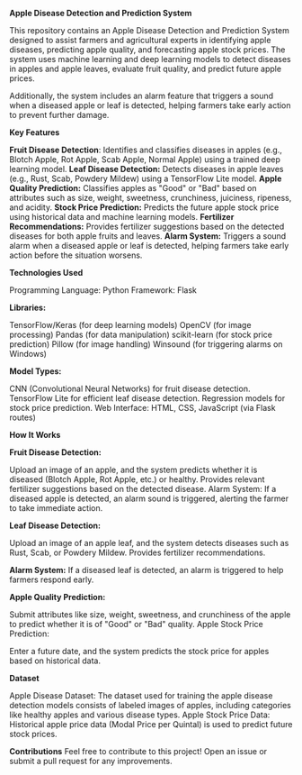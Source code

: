 **Apple Disease Detection and Prediction System**

This repository contains an Apple Disease Detection and Prediction System designed to assist farmers and agricultural experts in identifying apple diseases, predicting apple quality, and forecasting apple stock prices. The system uses machine learning and deep learning models to detect diseases in apples and apple leaves, evaluate fruit quality, and predict future apple prices.

Additionally, the system includes an alarm feature that triggers a sound when a diseased apple or leaf is detected, helping farmers take early action to prevent further damage.

**Key Features**

**Fruit Disease Detection**: Identifies and classifies diseases in apples (e.g., Blotch Apple, Rot Apple, Scab Apple, Normal Apple) using a trained deep learning model.
**Leaf Disease Detection:** Detects diseases in apple leaves (e.g., Rust, Scab, Powdery Mildew) using a TensorFlow Lite model.
**Apple Quality Prediction:** Classifies apples as "Good" or "Bad" based on attributes such as size, weight, sweetness, crunchiness, juiciness, ripeness, and acidity.
**Stock Price Prediction:** Predicts the future apple stock price using historical data and machine learning models.
**Fertilizer Recommendations:** Provides fertilizer suggestions based on the detected diseases for both apple fruits and leaves.
**Alarm System:** Triggers a sound alarm when a diseased apple or leaf is detected, helping farmers take early action before the situation worsens.

**Technologies Used**

Programming Language: Python
Framework: Flask

**Libraries:**

TensorFlow/Keras (for deep learning models)
OpenCV (for image processing)
Pandas (for data manipulation)
scikit-learn (for stock price prediction)
Pillow (for image handling)
Winsound (for triggering alarms on Windows)

**Model Types:**

CNN (Convolutional Neural Networks) for fruit disease detection.
TensorFlow Lite for efficient leaf disease detection.
Regression models for stock price prediction.
Web Interface: HTML, CSS, JavaScript (via Flask routes)

**How It Works**

**Fruit Disease Detection:**

Upload an image of an apple, and the system predicts whether it is diseased (Blotch Apple, Rot Apple, etc.) or healthy.
Provides relevant fertilizer suggestions based on the detected disease.
Alarm System: If a diseased apple is detected, an alarm sound is triggered, alerting the farmer to take immediate action.

**Leaf Disease Detection:**

Upload an image of an apple leaf, and the system detects diseases such as Rust, Scab, or Powdery Mildew.
Provides fertilizer recommendations.

**Alarm System:** If a diseased leaf is detected, an alarm is triggered to help farmers respond early.

**Apple Quality Prediction:**

Submit attributes like size, weight, sweetness, and crunchiness of the apple to predict whether it is of "Good" or "Bad" quality.
Apple Stock Price Prediction:

Enter a future date, and the system predicts the stock price for apples based on historical data.

**Dataset**

Apple Disease Dataset: The dataset used for training the apple disease detection models consists of labeled images of apples, including categories like healthy apples and various disease types.
Apple Stock Price Data: Historical apple price data (Modal Price per Quintal) is used to predict future stock prices.

**Contributions**
Feel free to contribute to this project! Open an issue or submit a pull request for any improvements.
